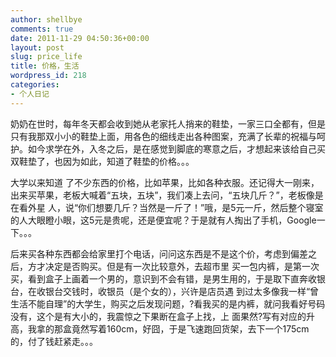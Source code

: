 ```yaml
---
author: shellbye
comments: true
date: 2011-11-29 04:50:36+00:00
layout: post
slug: price_life
title: 价格，生活
wordpress_id: 218
categories:
- 个人日记
---
```


奶奶在世时，每年冬天都会收到她从老家托人捎来的鞋垫，一家三口全都有，但是只有我那双小小的鞋垫上面，用各色的细线走出各种图案，充满了长辈的祝福与呵 护。如今求学在外，入冬之后，是在感觉到脚底的寒意之后，才想起来该给自己买双鞋垫了，也因为如此，知道了鞋垫的价格。。。  
  
大学以来知道 了不少东西的价格，比如苹果，比如各种衣服。还记得大一刚来，出来买苹果，老板大喊着“五块，五块”，我们凑上去问，“五块几斤？”，老板像是在看外星 人，说“你们想要几斤？当然是一斤了！”哦，是5元一斤，然后整个寝室的人大眼瞪小眼，这5元是贵呢，还是便宜呢？于是就有人掏出了手机，Google一 下。。。  
  
后来买各种东西都会给家里打个电话，问问这东西是不是这个价，考虑到偏差之后，方才决定是否购买。但是有一次比较意外，去超市里 买一包内裤，是第一次买，看到盒子上画着一个男的，意识到不会有错，是男生用的，于是取下直奔收银台，在收银台交钱时，收银员（是个女的），兴许是店员遇 到过太多像我一样“曾生活不能自理”的大学生，购买之后发现问题，?看我买的是内裤，就问我看好号码没有，这个是有大小的，我震惊之下果断在盒子上找，上 面果然?写有对应的升高，我拿的那盒竟然写着160cm，好囧，于是飞速跑回货架，去下一个175cm的，付了钱赶紧走。。。
